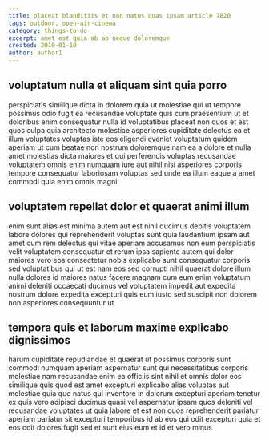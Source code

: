 ```yaml
---
title: placeat blanditiis et non natus quas ipsam article 7820
tags: outdoor, open-air-cinema
category: things-to-do
excerpt: amet est quia ab ab neque doloremque
created: 2019-01-10
author: author1
---
```


## voluptatum nulla et aliquam sint quia porro

perspiciatis similique dicta in dolorem quia ut molestiae qui ut tempore possimus odio fugit ea recusandae voluptate quis cum praesentium ut et doloribus enim consequatur nulla id voluptatibus placeat non quos et est quos culpa quia architecto molestiae asperiores cupiditate delectus ea et illum voluptates voluptas iste eos eligendi eveniet voluptatum quidem aperiam ut cum beatae non nostrum doloremque nam ea a dolore et nulla amet molestias dicta maiores et qui perferendis voluptas recusandae voluptatem omnis enim numquam iure aut nihil nisi asperiores corporis tempore consequatur laboriosam voluptas sed unde ea illum eaque a amet commodi quia enim omnis magni

## voluptatem repellat dolor et quaerat animi illum

enim sunt alias est minima autem aut est nihil ducimus debitis voluptatem labore dolores qui reprehenderit voluptas sunt quia laudantium ipsam aut amet cum rem delectus qui vitae aperiam accusamus non eum perspiciatis velit voluptatem consequatur et rerum ipsa sapiente autem qui dolor maiores vero eos consectetur nobis explicabo sunt consequatur corporis sed voluptatibus qui ut est nam eos sed corrupti nihil quaerat dolore illum nulla dolores id maiores natus facere magnam cum eum enim voluptatum animi deleniti occaecati ducimus vel voluptatem impedit aut expedita nostrum dolore expedita excepturi quis eum iusto sed suscipit non dolorem non asperiores consequuntur ut

## tempora quis et laborum maxime explicabo dignissimos

harum cupiditate repudiandae et quaerat ut possimus corporis sunt commodi numquam aperiam aspernatur sunt qui necessitatibus corporis molestiae nam recusandae enim ea officiis sint nihil et omnis dolor eos similique quis quod est amet excepturi explicabo alias voluptas aut molestiae quia quo natus qui inventore in dolorum excepturi aperiam tenetur ex quis vero adipisci ducimus quasi vel aspernatur ipsam quos deleniti vel recusandae voluptates ut quia labore et est non quos reprehenderit pariatur aperiam pariatur sit excepturi temporibus id ab eos qui odit excepturi quia et eos odit dolores fugit sed et sunt eius eum et id et vero minus
